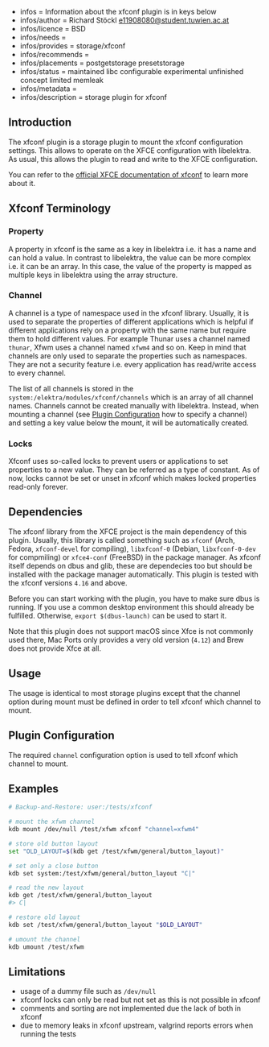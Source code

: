 - infos = Information about the xfconf plugin is in keys below
- infos/author = Richard Stöckl <e11908080@student.tuwien.ac.at>
- infos/licence = BSD
- infos/needs =
- infos/provides = storage/xfconf
- infos/recommends =
- infos/placements = postgetstorage presetstorage
- infos/status = maintained libc configurable experimental unfinished concept limited memleak
- infos/metadata =
- infos/description = storage plugin for xfconf

## Introduction

The xfconf plugin is a storage plugin to mount the xfconf configuration settings.
This allows to operate on the XFCE configuration with libelektra.
As usual, this allows the plugin to read and write to the XFCE configuration.

You can refer to the [official XFCE documentation of xfconf](https://docs.xfce.org/xfce/xfconf/start) to learn more about it.

## Xfconf Terminology

### Property

A property in xfconf is the same as a key in libelektra i.e. it has a name and can hold a value.
In contrast to libelektra, the value can be more complex i.e. it can be an array.
In this case, the value of the property is mapped as multiple keys in libelektra using the array structure.

### Channel

A channel is a type of namespace used in the xfconf library.
Usually, it is used to separate the properties of different applications which is helpful if different applications rely on a property with the same name but require them to hold different values.
For example Thunar uses a channel named `thunar`, Xfwm uses a channel named `xfwm4` and so on.
Keep in mind that channels are only used to separate the properties such as namespaces.
They are not a security feature i.e. every application has read/write access to every channel.

The list of all channels is stored in the `system:/elektra/modules/xfconf/channels` which is an array of all channel names.
Channels cannot be created manually with libelektra.
Instead, when mounting a channel (see [Plugin Configuration](#plugin-configuration) how to specify a channel) and setting a key value below the mount, it will be automatically created.

### Locks

Xfconf uses so-called locks to prevent users or applications to set properties to a new value.
They can be referred as a type of constant.
As of now, locks cannot be set or unset in xfconf which makes locked properties read-only forever.

## Dependencies

The xfconf library from the XFCE project is the main dependency of this plugin.
Usually, this library is called something such as `xfconf` (Arch, Fedora, `xfconf-devel` for compiling), `libxfconf-0` (Debian, `libxfconf-0-dev` for compmiling) or `xfce4-conf` (FreeBSD) in the package manager.
As xfconf itself depends on dbus and glib, these are dependecies too but should be installed with the package manager automatically.
This plugin is tested with the xfconf versions `4.16` and above.

Before you can start working with the plugin, you have to make sure dbus is running.
If you use a common desktop environment this should already be fulfilled.
Otherwise, `export $(dbus-launch)` can be used to start it.

Note that this plugin does not support macOS since Xfce is not commonly used there, Mac Ports only provides a very old version (`4.12`) and Brew does not provide Xfce at all.

## Usage

The usage is identical to most storage plugins except that the channel option during mount must be defined in order to tell xfconf which channel to mount.

## Plugin Configuration

The required `channel` configuration option is used to tell xfconf which channel to mount.

## Examples

```zsh
# Backup-and-Restore: user:/tests/xfconf

# mount the xfwm channel
kdb mount /dev/null /test/xfwm xfconf "channel=xfwm4"

# store old button layout
set "OLD_LAYOUT=$(kdb get /test/xfwm/general/button_layout)"

# set only a close button
kdb set system:/test/xfwm/general/button_layout "C|"

# read the new layout
kdb get /test/xfwm/general/button_layout
#> C|

# restore old layout
kdb set /test/xfwm/general/button_layout "$OLD_LAYOUT"

# umount the channel
kdb umount /test/xfwm
```

## Limitations

- usage of a dummy file such as `/dev/null`
- xfconf locks can only be read but not set as this is not possible in xfconf
- comments and sorting are not implemented due the lack of both in xfconf
- due to memory leaks in xfconf upstream, valgrind reports errors when running the tests
